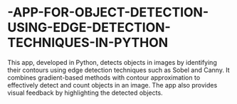 # -APP-FOR-OBJECT-DETECTION-USING-EDGE-DETECTION-TECHNIQUES-IN-PYTHON
This app, developed in Python, detects objects in images by identifying their contours using edge detection techniques such as Sobel and Canny. It combines gradient-based methods with contour approximation to effectively detect and count objects in an image. The app also provides visual feedback by highlighting the detected objects.
